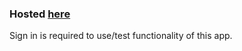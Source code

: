 ### Hosted [here](https://todolistv3testing.azurewebsites.net/) 
Sign in is required to use/test functionality of this app.
